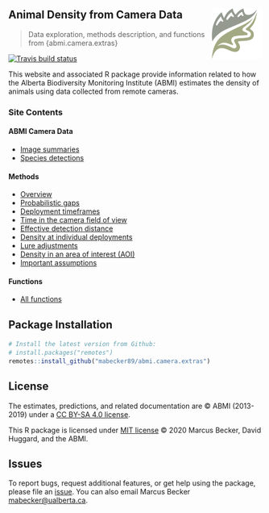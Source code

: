 
## Animal Density from Camera Data <img src = "man/figures/ABMI-notext.png" height="100" width="100" align="right" />

> Data exploration, methods description, and functions from
> {abmi.camera.extras}

<!-- badges: start -->

[![Travis build
status](https://travis-ci.org/mabecker89/abmi.camera.extras.svg?branch=master)](https://travis-ci.org/mabecker89/abmi.camera.extras)
<!-- badges: end -->

This website and associated R package provide information related to how
the Alberta Biodiversity Monitoring Institute (ABMI) estimates the
density of animals using data collected from remote cameras.

### Site Contents

#### ABMI Camera Data

  - [Image
    summaries](https://mabecker89.github.io/abmi.camera.extras/articles/images.html)
  - [Species
    detections](https://mabecker89.github.io/abmi.camera.extras/articles/detections.html)

#### Methods

  - [Overview](https://mabecker89.github.io/abmi.camera.extras/articles/overview.html)
  - [Probabilistic
    gaps](https://mabecker89.github.io/abmi.camera.extras/articles/gaps.html)
  - [Deployment
    timeframes](https://mabecker89.github.io/abmi.camera.extras/articles/timeframes.html)
  - [Time in the camera field of
    view](https://mabecker89.github.io/abmi.camera.extras/articles/fov.html)
  - [Effective detection
    distance](https://mabecker89.github.io/abmi.camera.extras/articles/edd.html)
  - [Density at individual
    deployments](https://mabecker89.github.io/abmi.camera.extras/articles/dep-density.html)
  - [Lure
    adjustments](https://mabecker89.github.io/abmi.camera.extras/articles/lure.html)
  - [Density in an area of interest
    (AOI)](https://mabecker89.github.io/abmi.camera.extras/articles/aoi-density.html)
  - [Important
    assumptions](https://mabecker89.github.io/abmi.camera.extras/articles/assumptions.html)

#### Functions

  - [All
    functions](https://mabecker89.github.io/abmi.camera.extras/references/index.html)

## Package Installation

``` r
# Install the latest version from Github:
# install.packages("remotes")
remotes::install_github("mabecker89/abmi.camera.extras")
```

## License

The estimates, predictions, and related documentation are © ABMI
(2013-2019) under a [CC BY-SA 4.0
license](https://creativecommons.org/licenses/by-sa/4.0/).

This R package is licensed under [MIT
license](https://github.com/mabecker89/abmi.camera.extras/blob/master/LICENSE)
© 2020 Marcus Becker, David Huggard, and the ABMI.

## Issues

To report bugs, request additional features, or get help using the
package, please file an
[issue](https://github.com/mabecker89/abmi.camera.extras/issues). You
can also email Marcus Becker <mabecker@ualberta.ca>.
